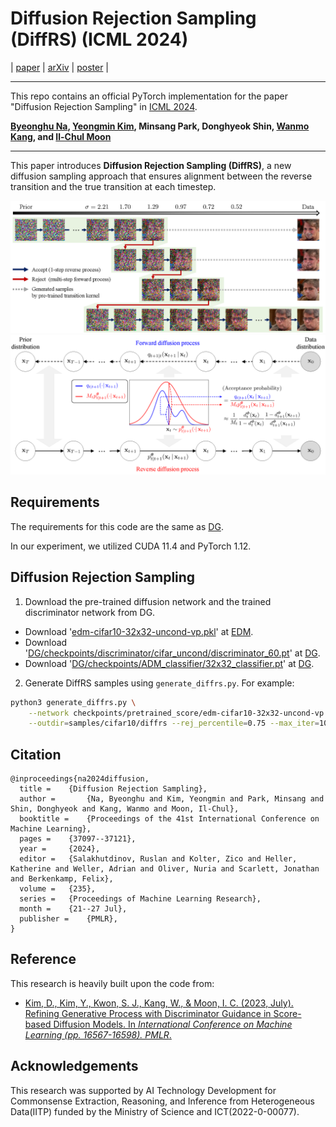 # Diffusion Rejection Sampling (DiffRS) (ICML 2024)

| [paper](https://proceedings.mlr.press/v235/na24a.html) | [arXiv](https://arxiv.org/abs/2405.17880) | [poster](https://icml.cc/media/PosterPDFs/ICML%202024/34559.png?t=1721399675.3276865) |

--------------------

This repo contains an official PyTorch implementation for the paper "Diffusion Rejection Sampling" in [ICML 2024](https://icml.cc/Conferences/2024).

**[Byeonghu Na](https://sites.google.com/view/byeonghu-na), [Yeongmin Kim](https://sites.google.com/view/yeongmin-space), Minsang Park, Donghyeok Shin, [Wanmo Kang](https://sites.google.com/site/wanmokang), and [Il-Chul Moon](https://aai.kaist.ac.kr/bbs/board.php?bo_table=sub2_1&wr_id=3)**   


--------------------

This paper introduces **Diffusion Rejection Sampling (DiffRS)**, a new diffusion sampling approach that ensures alignment between the reverse transition and the true transition at each timestep.

<img src="./figures/SamplingProcess_v10.png" width="1000" title="example" alt="Illustration of the sampling process for DiffRS. The path with the green background represents the DiffRS sampling process, and the rightmost images are generated when the images are sampled as a base sampler without rejection from the intermediate image. Timesteps are expressed as the noise level σ from the EDM scheme.">

<img src="./figures/overview_v10.png" width="1000" title="overview" alt="Overview of DiffRS. We sequentially apply the rejection sampling on the pre-trained transition kernel (red) to align the true transition kernel (blue). The acceptance probability is estimated by the time-dependent discriminator.">

## Requirements

The requirements for this code are the same as [DG](https://github.com/aailabkaist/DG).

In our experiment, we utilized CUDA 11.4 and PyTorch 1.12.


## Diffusion Rejection Sampling

1. Download the pre-trained diffusion network and the trained discriminator network from DG.
  - Download '[edm-cifar10-32x32-uncond-vp.pkl](https://nvlabs-fi-cdn.nvidia.com/edm/pretrained/edm-cifar10-32x32-uncond-vp.pkl)' at [EDM](https://github.com/NVlabs/edm).
  - Download '[DG/checkpoints/discriminator/cifar_uncond/discriminator_60.pt](https://drive.google.com/drive/folders/1Mf3F1yGfWT8bO0_iOBX-PWG3O-OLROE2)' at [DG](https://github.com/aailabkaist/DG).
  - Download '[DG/checkpoints/ADM_classifier/32x32_classifier.pt](https://drive.google.com/drive/folders/1gb68C13-QOt8yA6ZnnS6G5pVIlPO7j_y)' at [DG](https://github.com/aailabkaist/DG).

2. Generate DiffRS samples using `generate_diffrs.py`. For example:

```.bash
python3 generate_diffrs.py \
    --network checkpoints/pretrained_score/edm-cifar10-32x32-uncond-vp.pkl \
    --outdir=samples/cifar10/diffrs --rej_percentile=0.75 --max_iter=105
```

## Citation

```
@inproceedings{na2024diffusion,
  title = 	 {Diffusion Rejection Sampling},
  author =       {Na, Byeonghu and Kim, Yeongmin and Park, Minsang and Shin, Donghyeok and Kang, Wanmo and Moon, Il-Chul},
  booktitle = 	 {Proceedings of the 41st International Conference on Machine Learning},
  pages = 	 {37097--37121},
  year = 	 {2024},
  editor = 	 {Salakhutdinov, Ruslan and Kolter, Zico and Heller, Katherine and Weller, Adrian and Oliver, Nuria and Scarlett, Jonathan and Berkenkamp, Felix},
  volume = 	 {235},
  series = 	 {Proceedings of Machine Learning Research},
  month = 	 {21--27 Jul},
  publisher =    {PMLR},
}
```
## Reference
This research is heavily built upon the code from:
* [Kim, D., Kim, Y., Kwon, S. J., Kang, W., & Moon, I. C. (2023, July). Refining Generative Process with Discriminator Guidance in Score-based Diffusion Models. In *International Conference on Machine Learning (pp. 16567-16598). PMLR*.](https://github.com/aailabkaist/DG)

## Acknowledgements
This research was supported by AI Technology Development for Commonsense Extraction, Reasoning, and Inference from Heterogeneous Data(IITP) funded by the Ministry of Science and ICT(2022-0-00077).
